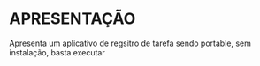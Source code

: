 # APRESENTAÇÃO

Apresenta um aplicativo de regsitro de tarefa sendo portable, sem instalação, basta executar















